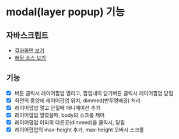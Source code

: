 # modal(layer popup) 기능

## 자바스크립트
- [결과화면 보기](https://yeony1011.github.io/2019script_ex/modal/modal.html)
- [해당 소스 보기](https://github.com/yeony1011/2019script_ex/blob/master/modal/common.js)

## 기능
- [x] 버튼 클릭시 레이어팝업 열리고, 팝업내의 닫기버튼 클릭시 레이어팝업 닫힘 
- [x] 화면의 중앙에 레이어팝업 위치, dimmed(반투명배경) 처리
- [x] 레이어팝업 열고 닫힐때 애니메이션 추가
- [x] 레이어팝업 열였을때, body의 스크롤 제어
- [x] 레이어팝업 이외의 다른곳(dimmed)을 클릭시, 닫힘
- [x] 레이어팝업의 max-height 추가, max-height 오버시 스크롤